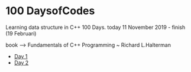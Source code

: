 # 100 DaysofCodes

Learning data structure in C++ 100 Days. today 11 November 2019 - finish (19 Februari) 

book --> Fundamentals of C++ Programming ~ Richard L.Halterman
 * [Day 1](./Day1/readme.md)
 * [Day 2](./)
